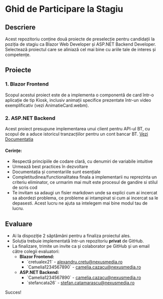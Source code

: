 # Ghid de Participare la Stagiu

## Descriere
Acest repozitoriu conține două proiecte de preselecție pentru candidații la poziția de stagiu ca Blazor Web Developer și ASP.NET Backend Developer. Selectează proiectul care se aliniază cel mai bine cu ariile tale de interes și competențe.

## Proiecte

### 1. Blazor Frontend
Scopul acestui proiect este de a implementa o componentă de card într-o aplicație de tip Kiosk, inclusiv animații specifice prezentate într-un video exemplificativ (vezi AnimatieCard.webm).

### 2. ASP.NET Backend
Acest proiect presupune implementarea unui client pentru API-ul BT, cu scopul de a aduce istoricul tranzacțiilor pentru un cont bancar BT. [Vezi Documentatia](https://apistorebt.ro/bt/sb/accounts-sandbox)

#### Cerințe:
- Respectă principiile de codare clară, cu denumiri de variabile intuitive
- Urmează best practices în dezvoltare
- Documentația și comentariile sunt esențiale
- Completitudinea/functionalitatea finala a implementarii nu reprezinta un criteriu eliminator, ce urmarim mai mult este procesul de gandire si stilul de scris cod
- Te invitam sa adaugi un fisier markdown unde sa explici cum ai incercat sa abordezi problema, ce probleme ai intampinat si cum ai incercat sa le depasesti. Acest lucru ne ajuta sa intelegem mai bine modul tau de lucru.

## Evaluare
- Ai la dispoziție 2 săptămâni pentru a finaliza proiectul ales.
- Soluția trebuie implementată într-un repozitoriu **privat** de GitHub.
- La finalizare, trimite un invite ca și colaborator pe GitHub și un email către colegii evaluatori:
  - **Blazor Frontend:**
    - \`cretualex21\` - alexandru.cretu@nexusmedia.ro
    - \`Camelia1234567890\` - camelia.cazacu@nexusmedia.ro
  - **ASP.NET Backend:**
    - \`Camelia1234567890\` - camelia.cazacu@nexusmedia.ro
    - \`stefancata26\` - stefan.catamarascu@nexusmedia.ro

Succes!
